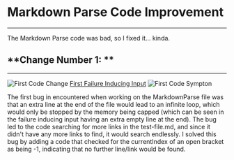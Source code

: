 # **Markdown Parse Code Improvement**
---
The Markdown Parse code was bad, so I fixed it... kinda.

## **Change Number 1: **
---
![First Code Change](https://alainajj.github.io/cse15l-lab-reports/FirstCodeChange.png)
[First Failure Inducing Input](https://github.com/AlainaJJ/markdown-parser/blob/main/test-file.md)
![First Code Sympton](https://github.com/AlainaJJ/markdown-parser/blob/main/FirstCodeSymptom.png)

The first bug in encountered when working on the MarkdownParse file was that an extra line at the end of the file would lead to an infinite loop, 
which would only be stopped by the memory being capped (which can be seen in the failure inducing input having an extra empty line at the end).
The bug led to the code searching for more links in the test-file.md, and since it didn't have any more links to find, it would search endlessly. 
I solved this bug by adding a code that checked for the currentIndex of an open bracket as being -1, indicating that no further line/link would be found.


